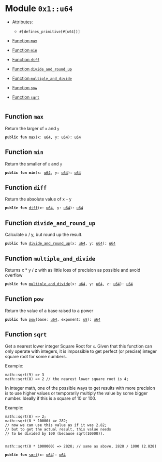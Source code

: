 
<a id="0x1_u64"></a>

# Module `0x1::u64`



- Attributes:
    - `#[defines_primitive(#[u64])]`



-  [Function `max`](#0x1_u64_max)
-  [Function `min`](#0x1_u64_min)
-  [Function `diff`](#0x1_u64_diff)
-  [Function `divide_and_round_up`](#0x1_u64_divide_and_round_up)
-  [Function `multiple_and_divide`](#0x1_u64_multiple_and_divide)
-  [Function `pow`](#0x1_u64_pow)
-  [Function `sqrt`](#0x1_u64_sqrt)


<pre><code></code></pre>



<a id="0x1_u64_max"></a>

## Function `max`

Return the larger of <code>x</code> and <code>y</code>


<pre><code><b>public</b> <b>fun</b> <a href="u64.md#0x1_u64_max">max</a>(x: <a href="u64.md#0x1_u64">u64</a>, y: <a href="u64.md#0x1_u64">u64</a>): <a href="u64.md#0x1_u64">u64</a>
</code></pre>



<a id="0x1_u64_min"></a>

## Function `min`

Return the smaller of <code>x</code> and <code>y</code>


<pre><code><b>public</b> <b>fun</b> <b>min</b>(x: <a href="u64.md#0x1_u64">u64</a>, y: <a href="u64.md#0x1_u64">u64</a>): <a href="u64.md#0x1_u64">u64</a>
</code></pre>



<a id="0x1_u64_diff"></a>

## Function `diff`

Return the absolute value of x - y


<pre><code><b>public</b> <b>fun</b> <a href="u64.md#0x1_u64_diff">diff</a>(x: <a href="u64.md#0x1_u64">u64</a>, y: <a href="u64.md#0x1_u64">u64</a>): <a href="u64.md#0x1_u64">u64</a>
</code></pre>



<a id="0x1_u64_divide_and_round_up"></a>

## Function `divide_and_round_up`

Calculate x / y, but round up the result.


<pre><code><b>public</b> <b>fun</b> <a href="u64.md#0x1_u64_divide_and_round_up">divide_and_round_up</a>(x: <a href="u64.md#0x1_u64">u64</a>, y: <a href="u64.md#0x1_u64">u64</a>): <a href="u64.md#0x1_u64">u64</a>
</code></pre>



<a id="0x1_u64_multiple_and_divide"></a>

## Function `multiple_and_divide`

Returns x * y / z with as little loss of precision as possible and avoid overflow


<pre><code><b>public</b> <b>fun</b> <a href="u64.md#0x1_u64_multiple_and_divide">multiple_and_divide</a>(x: <a href="u64.md#0x1_u64">u64</a>, y: <a href="u64.md#0x1_u64">u64</a>, z: <a href="u64.md#0x1_u64">u64</a>): <a href="u64.md#0x1_u64">u64</a>
</code></pre>



<a id="0x1_u64_pow"></a>

## Function `pow`

Return the value of a base raised to a power


<pre><code><b>public</b> <b>fun</b> <a href="u64.md#0x1_u64_pow">pow</a>(base: <a href="u64.md#0x1_u64">u64</a>, exponent: <a href="u8.md#0x1_u8">u8</a>): <a href="u64.md#0x1_u64">u64</a>
</code></pre>



<a id="0x1_u64_sqrt"></a>

## Function `sqrt`

Get a nearest lower integer Square Root for <code>x</code>. Given that this
function can only operate with integers, it is impossible
to get perfect (or precise) integer square root for some numbers.

Example:
```
math::sqrt(9) => 3
math::sqrt(8) => 2 // the nearest lower square root is 4;
```

In integer math, one of the possible ways to get results with more
precision is to use higher values or temporarily multiply the
value by some bigger number. Ideally if this is a square of 10 or 100.

Example:
```
math::sqrt(8) => 2;
math::sqrt(8 * 10000) => 282;
// now we can use this value as if it was 2.82;
// but to get the actual result, this value needs
// to be divided by 100 (because sqrt(10000)).


math::sqrt(8 * 1000000) => 2828; // same as above, 2828 / 1000 (2.828)
```


<pre><code><b>public</b> <b>fun</b> <a href="u64.md#0x1_u64_sqrt">sqrt</a>(x: <a href="u64.md#0x1_u64">u64</a>): <a href="u64.md#0x1_u64">u64</a>
</code></pre>
